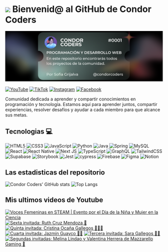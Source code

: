 # <img src="https://media.giphy.com/media/lGhBlBMIN2XsEteTN3/giphy.gif" width="100"/> Bienvenid@ al GitHub de Condor Coders

![Banner de Condor Coders](banner-github-condor-coders.png)

[![YouTube](https://img.shields.io/badge/YouTube-%23FF0000.svg?style=for-the-badge&logo=YouTube&logoColor=white)](https://www.youtube.com/@condorcoders)
[![TikTok](https://img.shields.io/badge/TikTok-%23000000.svg?style=for-the-badge&logo=TikTok&logoColor=white)](https://www.tiktok.com/@condorcoders)
[![Instagram](https://img.shields.io/badge/Instagram-%23E4405F.svg?style=for-the-badge&logo=Instagram&logoColor=white)](https://www.instagram.com/condorcoders/)
[![Facebook](https://img.shields.io/badge/Facebook-%231877F2.svg?style=for-the-badge&logo=Facebook&logoColor=white)](https://www.facebook.com/condorcoders/)

Comunidad dedicada a aprender y compartir conocimientos en programación y tecnología. Estamos aquí para aprender juntos, compartir experiencias, resolver desafíos y ayudar a cada miembro para que alcance sus metas.

## Tecnologias 💻
![HTML5](https://img.shields.io/badge/html5-%23E34F26.svg?style=for-the-badge&logo=html5&logoColor=white)
![CSS3](https://img.shields.io/badge/css3-%231572B6.svg?style=for-the-badge&logo=css3&logoColor=white)
![JavaScript](https://img.shields.io/badge/javascript-%23323330.svg?style=for-the-badge&logo=javascript&logoColor=%23F7DF1E)
![Python](https://img.shields.io/badge/python-3670A0?style=for-the-badge&logo=python&logoColor=ffdd54)
![Java](https://img.shields.io/badge/java-%23ED8B00.svg?style=for-the-badge&logo=openjdk&logoColor=white)
![Spring](https://img.shields.io/badge/spring-%236DB33F.svg?style=for-the-badge&logo=spring&logoColor=white)
![MySQL](https://img.shields.io/badge/mysql-%2300f.svg?style=for-the-badge&logo=mysql&logoColor=white)
<br/>
![React](https://img.shields.io/badge/react-%2320232a.svg?style=for-the-badge&logo=react&logoColor=%2361DAFB)
![React Native](https://img.shields.io/badge/react_native-%2320232a.svg?style=for-the-badge&logo=react&logoColor=%2361DAFB)
![Next JS](https://img.shields.io/badge/Next-black?style=for-the-badge&logo=next.js&logoColor=white)
![TypeScript](https://img.shields.io/badge/typescript-%23007ACC.svg?style=for-the-badge&logo=typescript&logoColor=white)
![GraphQL](https://img.shields.io/badge/-GraphQL-E10098?style=for-the-badge&logo=graphql&logoColor=white)
![TailwindCSS](https://img.shields.io/badge/tailwindcss-%2338B2AC.svg?style=for-the-badge&logo=tailwind-css&logoColor=white)
<br/>
![Supabase](https://img.shields.io/badge/Supabase-3ECF8E?style=for-the-badge&logo=supabase&logoColor=white)
![Storybook](https://img.shields.io/badge/-Storybook-FF4785?style=for-the-badge&logo=storybook&logoColor=white)
![Jest](https://img.shields.io/badge/-jest-%23C21325?style=for-the-badge&logo=jest&logoColor=white)
![cypress](https://img.shields.io/badge/-cypress-%23E5E5E5?style=for-the-badge&logo=cypress&logoColor=058a5e)
![Firebase](https://img.shields.io/badge/Firebase-039BE5?style=for-the-badge&logo=Firebase&logoColor=white)
![Figma](https://img.shields.io/badge/figma-%23F24E1E.svg?style=for-the-badge&logo=figma&logoColor=white)
![Notion](https://img.shields.io/badge/Notion-%23000000.svg?style=for-the-badge&logo=notion&logoColor=white)

## Las estadisticas del repositorio
![Condor Coders' GitHub stats](https://github-readme-stats.vercel.app/api?username=condorcoders&show_icons=true&theme=dark) ![Top Langs](https://github-readme-stats.vercel.app/api/top-langs/?username=condorcoders&layout=compact&theme=dark)

## Mis ultimos videos de Youtube
<!-- BEGIN YOUTUBE-CARDS -->
[![Voces Femeninas en STEAM |  Evento por el Día de la Niña y Mujer en la Ciencia](https://ytcards.demolab.com/?id=6lEdeamp-J8&title=Voces+Femeninas+en+STEAM+%7C++Evento+por+el+D%C3%ADa+de+la+Ni%C3%B1a+y+Mujer+en+la+Ciencia&lang=en&timestamp=1707611048&background_color=%230d1117&title_color=%23ffffff&stats_color=%23dedede&max_title_lines=1&width=250&border_radius=5 "Voces Femeninas en STEAM |  Evento por el Día de la Niña y Mujer en la Ciencia")](https://www.youtube.com/watch?v=6lEdeamp-J8)
[![Sexta invitada: Ruth Cruz Mendoza 🎨](https://ytcards.demolab.com/?id=f2Ak2iH0nHI&title=Sexta+invitada%3A+Ruth+Cruz+Mendoza+%F0%9F%8E%A8&lang=en&timestamp=1707498029&background_color=%230d1117&title_color=%23ffffff&stats_color=%23dedede&max_title_lines=1&width=250&border_radius=5 "Sexta invitada: Ruth Cruz Mendoza 🎨")](https://www.youtube.com/watch?v=f2Ak2iH0nHI)
[![Quinta invitada: Cristina Ocaña Gallegos 🔬🧬🧪](https://ytcards.demolab.com/?id=_PgdV1oEzQ4&title=Quinta+invitada%3A+Cristina+Oca%C3%B1a+Gallegos+%F0%9F%94%AC%F0%9F%A7%AC%F0%9F%A7%AA&lang=en&timestamp=1707411634&background_color=%230d1117&title_color=%23ffffff&stats_color=%23dedede&max_title_lines=1&width=250&border_radius=5 "Quinta invitada: Cristina Ocaña Gallegos 🔬🧬🧪")](https://www.youtube.com/watch?v=_PgdV1oEzQ4)
[![Cuarta invitada: Jazmín Guayco 👩‍⚕️](https://ytcards.demolab.com/?id=r9TJ4e5DZ1o&title=Cuarta+invitada%3A+Jazm%C3%ADn+Guayco+%F0%9F%91%A9%E2%80%8D%E2%9A%95%EF%B8%8F&lang=en&timestamp=1707325245&background_color=%230d1117&title_color=%23ffffff&stats_color=%23dedede&max_title_lines=1&width=250&border_radius=5 "Cuarta invitada: Jazmín Guayco 👩‍⚕️")](https://www.youtube.com/watch?v=r9TJ4e5DZ1o)
[![Tercera invitada: Sara Gallegos 👩‍🔬](https://ytcards.demolab.com/?id=KwEwYNZMZT8&title=Tercera+invitada%3A+Sara+Gallegos+%F0%9F%91%A9%E2%80%8D%F0%9F%94%AC&lang=en&timestamp=1707318016&background_color=%230d1117&title_color=%23ffffff&stats_color=%23dedede&max_title_lines=1&width=250&border_radius=5 "Tercera invitada: Sara Gallegos 👩‍🔬")](https://www.youtube.com/watch?v=KwEwYNZMZT8)
[![Segundas invitadas: Melina Lindao y Valentina Herrera de Mazzarello Gaming 👾](https://ytcards.demolab.com/?id=YglK_b1i9aI&title=Segundas+invitadas%3A+Melina+Lindao+y+Valentina+Herrera+de+Mazzarello+Gaming+%F0%9F%91%BE&lang=en&timestamp=1707152455&background_color=%230d1117&title_color=%23ffffff&stats_color=%23dedede&max_title_lines=1&width=250&border_radius=5 "Segundas invitadas: Melina Lindao y Valentina Herrera de Mazzarello Gaming 👾")](https://www.youtube.com/watch?v=YglK_b1i9aI)
<!-- END YOUTUBE-CARDS -->
